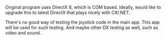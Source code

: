 Original program uses DirectX 8, which is COM based.  Ideally, would like to upgrade this to latest DirectX that plays nicely with C#/.NET.

There's no good way of testing the joystick code in the main app.  This app will be used for such testing.  And maybe other DX testing as well, such as video and sound.

